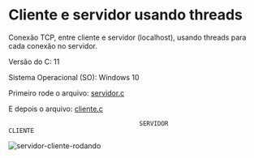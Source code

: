# Cliente e servidor usando threads
Conexão TCP, entre cliente e servidor (localhost), usando threads para cada conexão no servidor.

Versão do C: 11

Sistema Operacional (SO): Windows 10

Primeiro rode o arquivo: <a href="https://github.com/willywonkabr/cliente-servidor-threads/blob/master/src/aula3/servidor.c">servidor.c</a>

E depois o arquivo: <a href="https://github.com/willywonkabr/cliente-servidor-threads/blob/master/src/aula3/cliente.c">cliente.c</a>

                                        SERVIDOR                                      CLIENTE

![servidor-cliente-rodando](https://github.com/willywonkabr/cliente-servidor-threads/assets/77807737/f005b92b-2098-451e-8f25-230f27d1990a)

